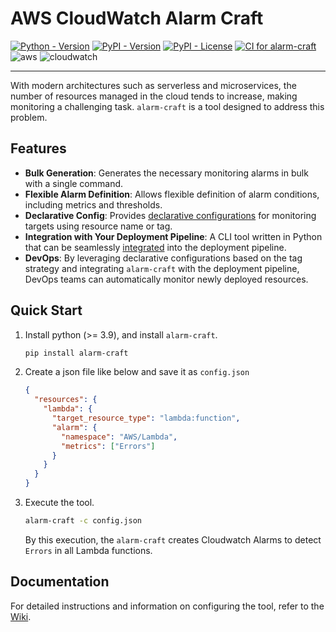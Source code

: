# AWS CloudWatch Alarm Craft

[![Python - Version](https://img.shields.io/python/required-version-toml?tomlFilePath=https%3A%2F%2Fraw.githubusercontent.com%2Fryo-murai%2Falarm-craft%2Fmain%2Fpyproject.toml&logo=python)](https://www.python.org/downloads/)
[![PyPI - Version](https://img.shields.io/pypi/v/alarm-craft)](https://pypi.org/project/alarm-craft/)
[![PyPI - License](https://img.shields.io/pypi/l/alarm-craft)](https://pypi.org/project/alarm-craft/)
[![CI for alarm-craft](https://github.com/ryo-murai/alarm-craft/actions/workflows/ci.yml/badge.svg)](https://github.com/ryo-murai/alarm-craft/actions/workflows/ci.yml)
![aws](https://img.shields.io/badge/-Amazon%20Web%20Services-232F3E.svg?logo=amazon-aws&style=flat)
![cloudwatch](https://img.shields.io/badge/Made%20for-Amazon%20CloudWatch%20Alarms-FF4F8B.svg?logo=amazon-cloudwatch&style=flat)

---

With modern architectures such as serverless and microservices, the number of resources managed in the cloud tends to increase, making monitoring a challenging task. `alarm-craft` is a tool designed to address this problem.

## Features

- **Bulk Generation**: Generates the necessary monitoring alarms in bulk with a single command.
- **Flexible Alarm Definition**: Allows flexible definition of alarm conditions, including metrics and thresholds.
- **Declarative Config**: Provides [declarative configurations](https://github.com/ryo-murai/alarm-craft/wiki/ConfigurationByExample) for monitoring targets using resource name or tag.
- **Integration with Your Deployment Pipeline**: A CLI tool written in Python that can be seamlessly [integrated](https://github.com/ryo-murai/alarm-craft/wiki/Automation) into the deployment pipeline.
- **DevOps**: By leveraging declarative configurations based on the tag strategy and integrating `alarm-craft` with the deployment pipeline, DevOps teams can automatically monitor newly deployed resources.

## Quick Start

1. Install python (>= 3.9), and install `alarm-craft`.
   ```bash
   pip install alarm-craft
   ```
1. Create a json file like below and save it as `config.json`
   ```json
   {
     "resources": {
       "lambda": {
         "target_resource_type": "lambda:function",
         "alarm": {
           "namespace": "AWS/Lambda",
           "metrics": ["Errors"]
         }
       }
     }
   }
   ```
1. Execute the tool.
   ```bash
   alarm-craft -c config.json
   ```
   By this execution, the `alarm-craft` creates Cloudwatch Alarms to detect `Errors` in all Lambda functions.

## Documentation

For detailed instructions and information on configuring the tool, refer to the [Wiki](https://github.com/ryo-murai/alarm-craft/wiki/Home#toc).
